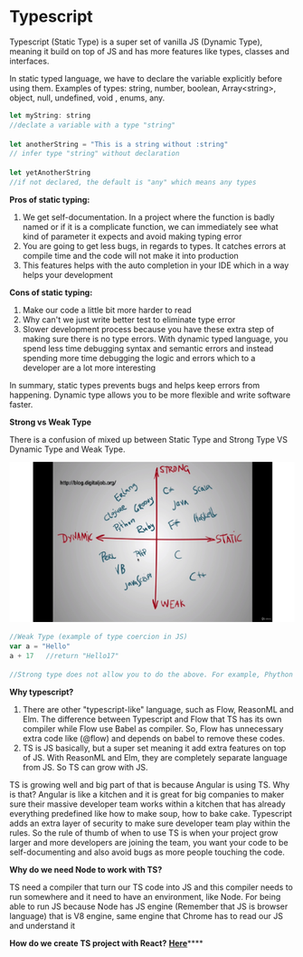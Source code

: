 # Typescript

Typescript \(Static Type\) is a super set of vanilla JS \(Dynamic Type\), meaning it build on top of JS and has more features like types, classes and interfaces.

In static typed language, we have to declare the variable explicitly before using them.  Examples of types: string, number, boolean, Array&lt;string&gt;, object, null, undefined, void , enums, any.

```javascript
let myString: string     
//declate a variable with a type "string"

let anotherString = "This is a string without :string"  
// infer type "string" without declaration

let yetAnotherString     
//if not declared, the default is "any" which means any types
```

**Pros of static typing:**

1. We get self-documentation. In a project where the function is badly named or if it is a complicate function, we can immediately see what kind of parameter it expects and avoid making typing error
2. You are going to get less bugs, in regards to types. It catches errors at compile time and the code will not make it into production
3. This features helps with the auto completion in your IDE which in a way helps your development

**Cons of static typing:**

1. Make our code a little bit more harder to read
2. Why can't we just write better test to eliminate type error
3. Slower development process because you have these extra step of making sure there is no type errors. With dynamic typed language, you spend less time debugging syntax and semantic errors and instead spending more time debugging the logic and errors which to a developer are a lot more interesting

In summary, static types prevents bugs and helps keep errors from happening. Dynamic type allows you to be more flexible and write software faster.

**Strong vs Weak Type**

There is a confusion of mixed up between Static Type and Strong Type VS Dynamic Type and Weak Type.

![](../../.gitbook/assets/programming-language.jpg)

```javascript
//Weak Type (example of type coercion in JS)
var a = "Hello"
a + 17   //return "Hello17"

//Strong type does not allow you to do the above. For example, Phython
```

**Why typescript?**

1. There are other "typescript-like" language, such as Flow, ReasonML and Elm. The difference between Typescript and Flow that TS has its own compiler while Flow use Babel as compiler. So, Flow has unnecessary extra code like \(@flow\) and depends on babel to remove these codes.
2. TS is JS basically, but a super set meaning it add extra features on top of JS. With ReasonML and Elm, they are completely separate language from JS. So TS can grow with JS.

TS is growing well and big part of that is because Angular is using TS. Why is that? Angular is like a kitchen and it is great for big companies to maker sure their massive developer team works within a kitchen that has already everything predefined like how to make soup, how to bake cake. Typescript adds an extra layer of security to make sure developer team play within the rules. So the rule of thumb of when to use TS is when your project grow larger and more developers are joining the team, you want your code to be self-documenting and also avoid bugs as more people touching the code.

**Why do we need Node to work with TS?**

TS need a compiler that turn our TS code into JS and this compiler needs to run somewhere and it need to have an environment, like Node. For being able to run JS because Node has JS engine \(Remember that JS is browser language\) that is V8 engine, same engine that Chrome has to read our JS and understand it

**How do we create TS project with React?** [**Here**](https://create-react-app.dev/docs/adding-typescript/)\*\*\*\*


